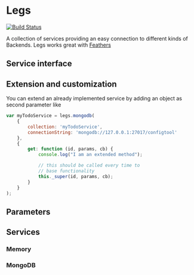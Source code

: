 # Legs

[![Build Status](https://travis-ci.org/feathersjs/legs.png?branch=master)](https://travis-ci.org/feathersjs/legs)

A collection of services providing an easy connection to different kinds of Backends.
Legs works great with [Feathers](https://github.com/feathersjs/feathers)

## Service interface

## Extension and customization

You can extend an already implemented service by adding an object as second parameter like

```javascript
var myTodoService = legs.mongodb(
    {
        collection: 'myTodoService',
        connectionString: 'mongodb://127.0.0.1:27017/configtool'
    },
    {
        get: function (id, params, cb) {
            console.log("I am an extended method");

            // this should be called every time to
            // base functionality
            this._super(id, params, cb);
        }
    }
);
```

## Parameters

## Services

### Memory

### MongoDB

